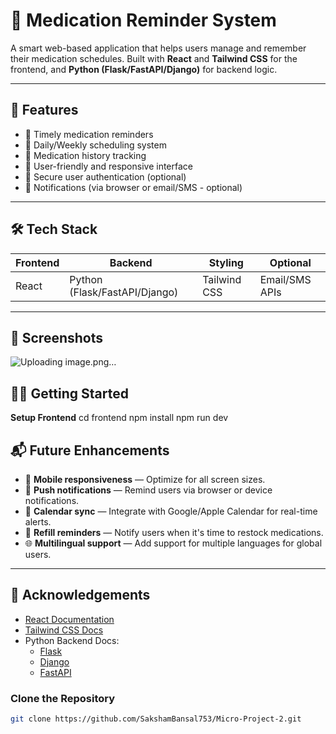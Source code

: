 # 💊 Medication Reminder System

A smart web-based application that helps users manage and remember their medication schedules. Built with **React** and **Tailwind CSS** for the frontend, and **Python (Flask/FastAPI/Django)** for backend logic.

---

## 🚀 Features

- 🔔 Timely medication reminders
- 📅 Daily/Weekly scheduling system
- 🧾 Medication history tracking
- 🧠 User-friendly and responsive interface
- 🔐 Secure user authentication (optional)
- 💬 Notifications (via browser or email/SMS - optional)

---

## 🛠️ Tech Stack

| Frontend | Backend | Styling | Optional |
|----------|---------|---------|----------|
| React    | Python (Flask/FastAPI/Django) | Tailwind CSS |  Email/SMS APIs |

---

## 📸 Screenshots

![Uploading image.png…]()


## 🧑‍💻 Getting Started



**Setup Frontend**
cd frontend
npm install
npm run dev

## 📬 Future Enhancements

- 📱 **Mobile responsiveness** — Optimize for all screen sizes.
- 🔔 **Push notifications** — Remind users via browser or device notifications.
- 📆 **Calendar sync** — Integrate with Google/Apple Calendar for real-time alerts.
- 💊 **Refill reminders** — Notify users when it's time to restock medications.
- 🌐 **Multilingual support** — Add support for multiple languages for global users.

---

## 🙌 Acknowledgements

- [React Documentation](https://reactjs.org/)
- [Tailwind CSS Docs](https://tailwindcss.com/docs)
- Python Backend Docs:
  - [Flask](https://flask.palletsprojects.com/)
  - [Django](https://docs.djangoproject.com/)
  - [FastAPI](https://fastapi.tiangolo.com/)
### Clone the Repository

```bash
git clone https://github.com/SakshamBansal753/Micro-Project-2.git

